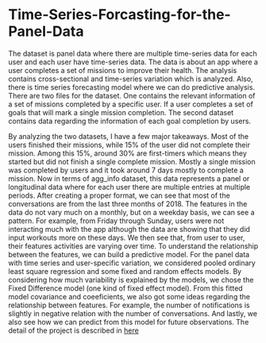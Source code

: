 # Time-Series-Forcasting-for-the-Panel-Data

The dataset is panel data where there are multiple time-series data for each user and each user have time-series data. The data is about an app where a user completes a set of missions to improve their health. The analysis contains cross-sectional and time-series variation which is analyzed. Also, there is time series forecasting model where we can do predictive analysis. There are two files for the dataset. One contains the relevant information of a set of missions completed by a specific user. If a user completes a set of goals that will mark a single mission completion. The second dataset contains data regarding the information of each goal completion by users. 
<p>By analyzing the two datasets, I have a few major takeaways. Most of the users finished their missions, while 15% of the user did not complete their mission. Among this 15%, around 30% are first-timers which means they started but did not finish a single complete mission. Mostly a single mission was completed by users and it took around 7 days mostly to complete a mission. Now in terms of agg_info dataset, this data represents a panel or longitudinal data where for each user there are multiple entries at multiple periods. After creating a proper format, we can see that most of the conversations are from the last three months of 2018. The features in the data do not vary much on a monthly, but on a weekday basis, we can see a pattern. For example, from Friday through Sunday, users were not interacting much with the app although the data are showing that they did input workouts more on these days. We then see that, from user to user, their features activities are varying over time. To understand the relationship between the features, we can build a predictive model. For the panel data with time series and user-specific variation, we considered pooled ordinary least square regression and some fixed and random effects models. By considering how much variability is explained by the models, we chose the Fixed Difference model (one kind of fixed effect model). From this fitted model covariance and coeeficients, we also got some ideas regarding the relationship between features. For example, the number of notifications is slightly in negative relation with the number of conversations. And lastly, we also see how we can predict from this model for future observations.
  <p1> The detail of the project is described in <a href="https://github.com/langwu616/Time-Series-Forcasting-of-the-Panel-Data/blob/main/notebook.ipynb"> here </p1>
